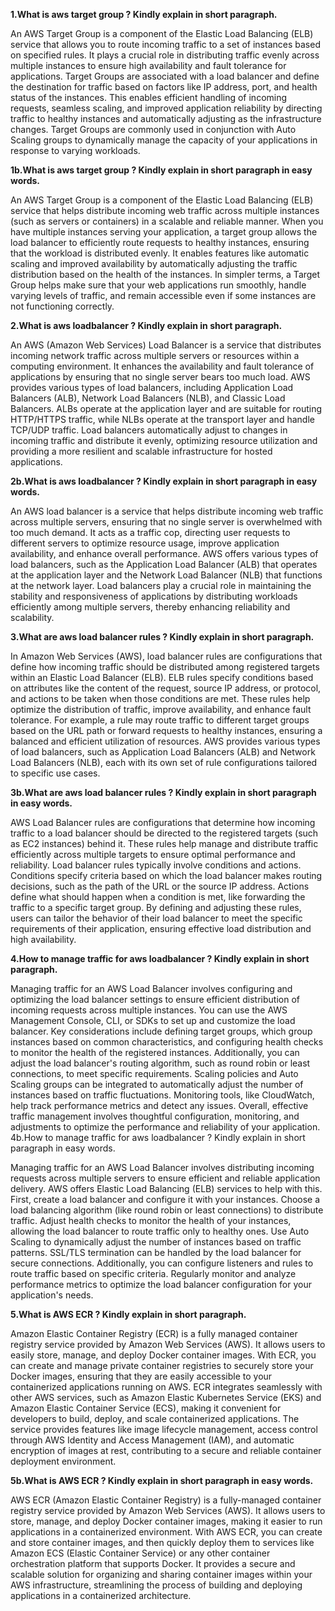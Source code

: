 **1.What is aws target group ? Kindly explain in short paragraph.**

An AWS Target Group is a component of the Elastic Load Balancing (ELB) service that allows you to route incoming traffic to a set of instances based on specified rules.
It plays a crucial role in distributing traffic evenly across multiple instances to ensure high availability and fault tolerance for applications.
Target Groups are associated with a load balancer and define the destination for traffic based on factors like IP address, port, and health status of the instances.
This enables efficient handling of incoming requests, seamless scaling, and improved application reliability by directing traffic to healthy instances and automatically
adjusting as the infrastructure changes. Target Groups are commonly used in conjunction with Auto Scaling groups to dynamically manage the capacity of your
applications in response to varying workloads.



**1b.What is aws target group ? Kindly explain in short paragraph in easy words.**

An AWS Target Group is a component of the Elastic Load Balancing (ELB) service that helps distribute incoming web traffic across
multiple instances (such as servers or containers) in a scalable and reliable manner. When you have multiple instances serving your
application, a target group allows the load balancer to efficiently route requests to healthy instances, ensuring that the workload
is distributed evenly. It enables features like automatic scaling and improved availability by automatically adjusting the traffic
distribution based on the health of the instances. In simpler terms, a Target Group helps make sure that your web applications
run smoothly, handle varying levels of traffic, and remain accessible even if some instances are not functioning correctly.



**2.What is aws loadbalancer ? Kindly explain in short paragraph.**

An AWS (Amazon Web Services) Load Balancer is a service that distributes incoming network traffic across multiple servers or resources within a computing environment.
It enhances the availability and fault tolerance of applications by ensuring that no single server bears too much load. AWS provides various types of
load balancers, including Application Load Balancers (ALB), Network Load Balancers (NLB), and Classic Load Balancers. ALBs operate at the application
layer and are suitable for routing HTTP/HTTPS traffic, while NLBs operate at the transport layer and handle TCP/UDP traffic. Load balancers automatically
adjust to changes in incoming traffic and distribute it evenly, optimizing resource utilization and providing a more resilient and scalable infrastructure for hosted applications.



**2b.What is aws loadbalancer ? Kindly explain in short paragraph in easy words.**

An AWS load balancer is a service that helps distribute incoming web traffic across multiple servers, ensuring that no single server is overwhelmed with
too much demand. It acts as a traffic cop, directing user requests to different servers to optimize resource usage, improve application availability, and
enhance overall performance. AWS offers various types of load balancers, such as the Application Load Balancer (ALB) that operates at the application
layer and the Network Load Balancer (NLB) that functions at the network layer. Load balancers play a crucial role in maintaining the stability and
responsiveness of applications by distributing workloads efficiently among multiple servers, thereby enhancing reliability and scalability.



**3.What are aws load balancer rules ? Kindly explain in short paragraph.**

In Amazon Web Services (AWS), load balancer rules are configurations that define how incoming traffic should be distributed
among registered targets within an Elastic Load Balancer (ELB). ELB rules specify conditions based on attributes like the content
of the request, source IP address, or protocol, and actions to be taken when those conditions are met. These rules help optimize
the distribution of traffic, improve availability, and enhance fault tolerance. For example, a rule may route traffic to different
target groups based on the URL path or forward requests to healthy instances, ensuring a balanced and efficient utilization of resources.
AWS provides various types of load balancers, such as Application Load Balancers (ALB) and Network Load Balancers (NLB), each with its
own set of rule configurations tailored to specific use cases.



**3b.What are aws load balancer rules ? Kindly explain in short paragraph in easy words.**

AWS Load Balancer rules are configurations that determine how incoming traffic to a load balancer should be directed to the registered
targets (such as EC2 instances) behind it. These rules help manage and distribute traffic efficiently across multiple targets to ensure
optimal performance and reliability. Load balancer rules typically involve conditions and actions. Conditions specify criteria based on
which the load balancer makes routing decisions, such as the path of the URL or the source IP address. Actions define what should happen
when a condition is met, like forwarding the traffic to a specific target group. By defining and adjusting these rules, users can tailor
the behavior of their load balancer to meet the specific requirements of their application, ensuring effective load distribution and high availability.



**4.How to manage traffic for aws loadbalancer ? Kindly explain in short paragraph.**

Managing traffic for an AWS Load Balancer involves configuring and optimizing the load balancer settings to ensure efficient
distribution of incoming requests across multiple instances. You can use the AWS Management Console, CLI, or SDKs to set up
and customize the load balancer. Key considerations include defining target groups, which group instances based on common
characteristics, and configuring health checks to monitor the health of the registered instances. Additionally, you can adjust
the load balancer's routing algorithm, such as round robin or least connections, to meet specific requirements. Scaling policies
and Auto Scaling groups can be integrated to automatically adjust the number of instances based on traffic fluctuations.
Monitoring tools, like CloudWatch, help track performance metrics and detect any issues. Overall, effective traffic management
involves thoughtful configuration, monitoring, and adjustments to optimize the performance and reliability of your application.
4b.How to manage traffic for aws loadbalancer ? Kindly explain in short paragraph in easy words.

Managing traffic for an AWS Load Balancer involves distributing incoming requests across multiple servers to ensure efficient
and reliable application delivery. AWS offers Elastic Load Balancing (ELB) services to help with this. First, create a load balancer
and configure it with your instances. Choose a load balancing algorithm (like round robin or least connections) to distribute traffic.
Adjust health checks to monitor the health of your instances, allowing the load balancer to route traffic only to healthy ones.
Use Auto Scaling to dynamically adjust the number of instances based on traffic patterns. SSL/TLS termination can be handled by
the load balancer for secure connections. Additionally, you can configure listeners and rules to route traffic based on specific criteria.
Regularly monitor and analyze performance metrics to optimize the load balancer configuration for your application's needs.



**5.What is AWS ECR ? Kindly explain in short paragraph.**

Amazon Elastic Container Registry (ECR) is a fully managed container registry service provided by Amazon Web Services (AWS).
It allows users to easily store, manage, and deploy Docker container images. With ECR, you can create and manage private container
registries to securely store your Docker images, ensuring that they are easily accessible to your containerized applications running
on AWS. ECR integrates seamlessly with other AWS services, such as Amazon Elastic Kubernetes Service (EKS) and Amazon Elastic
Container Service (ECS), making it convenient for developers to build, deploy, and scale containerized applications. The service
provides features like image lifecycle management, access control through AWS Identity and Access Management (IAM), and automatic
encryption of images at rest, contributing to a secure and reliable container deployment environment.



**5b.What is AWS ECR ? Kindly explain in short paragraph in easy words.**

AWS ECR (Amazon Elastic Container Registry) is a fully-managed container registry service provided by Amazon Web Services (AWS).
It allows users to store, manage, and deploy Docker container images, making it easier to run applications in a containerized environment.
With AWS ECR, you can create and store container images, and then quickly deploy them to services like Amazon ECS (Elastic Container Service)
or any other container orchestration platform that supports Docker. It provides a secure and scalable solution for organizing and sharing
container images within your AWS infrastructure, streamlining the process of building and deploying applications in a containerized architecture.

